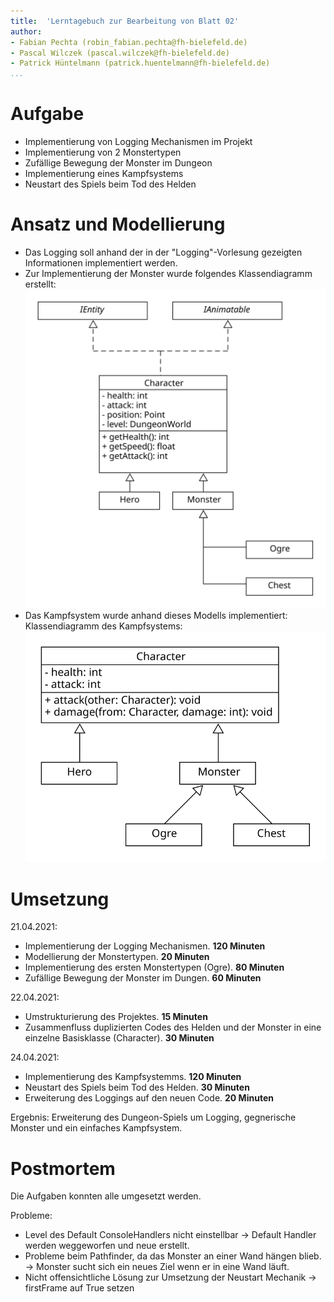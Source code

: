 ```yaml
---
title:  'Lerntagebuch zur Bearbeitung von Blatt 02'
author:
- Fabian Pechta (robin_fabian.pechta@fh-bielefeld.de)
- Pascal Wilczek (pascal.wilczek@fh-bielefeld.de)
- Patrick Hüntelmann (patrick.huentelmann@fh-bielefeld.de)
...
```


<!--
Führen Sie zu jedem Aufgabenblatt und zum Projekt (Stationen 3-9) ein
Lerntagebuch in Ihrem Team. Kopieren Sie dazu diese Vorlage und füllen
Sie den Kopf entsprechend aus.

Im Lerntagebuch sollen Sie Ihr Vorgehen bei der Bearbeitung des jeweiligen
Aufgabenblattes vom ersten Schritt bis zur Abgabe der Lösung dokumentieren,
d.h. wie sind Sie die gestellte Aufgabe angegangen (und warum), was war
Ihr Plan und auf welche Probleme sind Sie bei der Umsetzung gestoßen und
wie haben Sie diese Probleme gelöst. Beachten Sie die vorgegebene Struktur.
Für jede Abgabe sollte ungefähr eine DIN-A4-Seite Text erstellt werden,
d.h. ca. 400 Wörter umfassen. Wer das Lerntagebuch nur ungenügend führt
oder es gar nicht mit abgibt, bekommt für die betreffende Abgabe 0 Punkte.

Checken Sie das Lerntagebuch mit in Ihr Projekt/Git-Repo ein.

Schreiben Sie den Text mit [Markdown](https://pandoc.org/MANUAL.html#pandocs-markdown).

Geben Sie das Lerntagebuch stets mit ab. Achtung: Wenn Sie Abbildungen
einbetten (etwa UML-Diagramme), denken Sie daran, diese auch abzugeben!

Beachten Sie auch die Hinweise im [Orga "Bewertung der Aufgaben"](pm_orga.html#punkte)
sowie [Praktikumsblatt "Lerntagebuch"](pm_praktikum.html#lerntagebuch).
-->


# Aufgabe

<!--
Bitte hier die zu lösende Aufgabe kurz in eigenen Worten beschreiben.
-->

 * Implementierung von Logging Mechanismen im Projekt
 * Implementierung von 2 Monstertypen
 * Zufällige Bewegung der Monster im Dungeon
 * Implementierung eines Kampfsystems
 * Neustart des Spiels beim Tod des Helden

# Ansatz und Modellierung

<!--
Bitte hier den Lösungsansatz kurz beschreiben:
-   Wie sollte die Aufgabe gelöst werden?
-   Welche Techniken wollten Sie einsetzen?
-   Wie sah Ihre Modellierung aus (UML-Diagramm)?
-   Worauf müssen Sie konkret achten?
-->

 * Das Logging soll anhand der in der "Logging"-Vorlesung gezeigten Informationen implementiert werden.
 * Zur Implementierung der Monster wurde folgendes Klassendiagramm erstellt:  
![Character UML](character.svg "Character UML")  
 * Das Kampfsystem wurde anhand dieses Modells implementiert:
Klassendiagramm des Kampfsystems:  
![Fighting UML](fight.svg "Fighting UML")  

# Umsetzung

<!--
Bitte hier die Umsetzung der Lösung kurz beschreiben:
-   Was haben Sie gemacht,
-   an welchem Datum haben sie es gemacht,
-   wie lange hat es gedauert,
-   was war das Ergebnis?
-->

21.04.2021:  
 * Implementierung der Logging Mechanismen. **120 Minuten**
 * Modellierung der Monstertypen. **20 Minuten**
 * Implementierung des ersten Monstertypen (Ogre). **80 Minuten**
 * Zufällige Bewegung der Monster im Dungen. **60 Minuten**

22.04.2021:
 * Umstrukturierung des Projektes. **15 Minuten**
 * Zusammenfluss duplizierten Codes des Helden und der Monster in eine einzelne Basisklasse (Character). **30 Minuten**

24.04.2021:
 * Implementierung des Kampfsystemms. **120 Minuten**
 * Neustart des Spiels beim Tod des Helden. **30 Minuten**
 * Erweiterung des Loggings auf den neuen Code. **20 Minuten**

Ergebnis: Erweiterung des Dungeon-Spiels um Logging, gegnerische Monster und ein einfaches Kampfsystem.


# Postmortem

<!--
Bitte blicken Sie auf die Aufgabe, Ihren Lösungsansatz und die Umsetzung
kritisch zurück:
-   Was hat funktioniert, was nicht? Würden Sie noch einmal so vorgehen?
-   Welche Probleme sind bei der Umsetzung Ihres Lösungsansatzes aufgetreten?
-   Wie haben Sie die Probleme letztlich gelöst?
-->

Die Aufgaben konnten alle umgesetzt werden.

Probleme:
 * Level des Default ConsoleHandlers nicht einstellbar -> Default Handler werden weggeworfen und neue erstellt.
 * Probleme beim Pathfinder, da das Monster an einer Wand hängen blieb. -> Monster sucht sich ein neues Ziel wenn er in eine Wand läuft.
 * Nicht offensichtliche Lösung zur Umsetzung der Neustart Mechanik -> firstFrame auf True setzen
